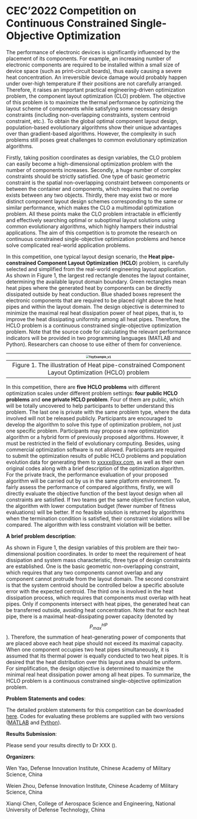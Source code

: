 # CEC’2022 Competition on Continuous Constrained Single-Objective Optimization

The performance of electronic devices is significantly influenced by the placement of its components. For example, an increasing number of electronic components are required to be installed within a small size of device space (such as print-circuit boards), thus easily causing a severe heat concentration. An irreversible device damage would probably happen under over-high temperature if their positions are not carefully arranged. Therefore, it raises an important practical engineering-driven optimization problem, the component layout optimization (CLO) problem. The objective of this problem is to maximize the thermal performance by optimizing the layout scheme of components while satisfying some necessary design constraints (including non-overlapping constraints, system centroid constraint, etc.). To obtain the global optimal component layout design, population-based evolutionary algorithms show their unique advantages over than gradient-based algorithms. However, the complexity in such problems still poses great challenges to common evolutionary optimization algorithms. 

Firstly, taking position coordinates as design variables, the CLO problem can easily become a high-dimensional optimization problem with the number of components increases. Secondly, a huge number of complex constraints should be strictly satisfied. One type of basic geometric constraint is the spatial non-overlapping constraint between components or between the container and components, which requires that no overlap exists between any two objects. Thirdly, there may exist two or more distinct component layout design schemes corresponding to the same or similar performance, which makes the CLO a multimodal optimization problem. All these points make the CLO problem intractable in efficiently and effectively searching optimal or suboptimal layout solutions using common evolutionary algorithms, which highly hampers their industrial applications. The aim of this competition is to promote the research on continuous constrained single-objective optimization problems and hence solve complicated real-world application problems.

In this competition, one typical layout design scenario, the **Heat pipe-constrained Component Layout Optimization** (**HCLO**) problem, is carefully selected and simplified from the real-world engineering layout application. As shown in Figure 1, the largest red rectangle denotes the layout container, determining the available layout domain boundary. Green rectangles mean heat pipes where the generated heat by components can be directly dissipated outside by heat conduction. Blue shaded boxes represent the electronic components that are required to be placed right above the heat pipes and within the layout domain. The design objective is determined to minimize the maximal real heat dissipation power of heat pipes, that is, to improve the heat dissipating uniformity among all heat pipes. Therefore, the HCLO problem is a continuous constrained single-objective optimization problem. Note that the source code for calculating the relevant performance indicators will be provided in two programming languages (MATLAB and Python). Researchers can choose to use either of them for convenience.



| <img src="https://gitee.com/ChenXianqi/picbed/raw/master/img/ToyExample_v1.png" alt="ToyExample_v1" style="zoom: 50%;" /> |
| :----------------------------------------------------------: |
| Figure 1.  The illustration of Heat pipe-constrained Component Layout Optimization (HCLO) problem |



In this competition, there are **five HCLO problems** with different optimization scales under different problem settings: **four public HCLO problems** and **one private HCLO problem**. Four of them are public, which will be totally uncovered to help participants to better understand this problem. The last one is private with the same problem type, where the data involved will not be released publicly. Participants are encouraged to develop the algorithm to solve this type of optimization problem, not just one specific problem. Participants may propose a new optimization algorithm or a hybrid form of previously proposed algorithms. However, it must be restricted in the field of evolutionary computing. Besides, using commercial optimization software is not allowed. Participants are required to submit the optimization results of public HCLO problems and population evolution data for generating them to xxxxx@xx.com, as well as their own original codes along with a brief description of the optimization algorithm. For the private track, the performance evaluation of your proposed algorithm will be carried out by us in the same platform environment. To fairly assess the performance of compared algorithms, firstly, we will directly evaluate the objective function of the best layout design when all constraints are satisfied. If two teams get the same objective function value, the algorithm with lower computation budget (fewer number of fitness evaluations) will be better. If no feasible solution is returned by algorithms when the termination condition is satisfied, their constraint violations will be compared. The algorithm with less constraint violation will be better.

**A brief problem description**: 

As shown in Figure 1, the design variables of this problem are their two-dimensional position coordinates. In order to meet the requirement of heat dissipation and system mass characteristic, three type of design constraints are established. One is the basic geometric non-overlapping constraint, which requires that any two components cannot overlap and any component cannot protrude from the layout domain. The second constraint is that the system centroid should be controlled below a specific absolute error with the expected centroid. The third one is involved in the heat dissipation process, which requires that components must overlap with heat pipes. Only if components intersect with heat pipes, the generated heat can be transferred outside, avoiding heat concentration. Note that for each heat pipe, there is a maximal heat-dissipating power capacity (denoted by $$P_{max}^{HP}$$). Therefore, the summation of heat-generating power of components that are placed above each heat pipe should not exceed its maximal capacity. When one component occupies two heat pipes simultaneously, it is assumed that its thermal power is equally conducted to two heat pipes. It is desired that the heat distribution over this layout area should be uniform. For simplification, the design objective is determined to maximize the minimal real heat dissipation power among all heat pipes. To summarize, the HCLO problem is a continuous constrained single-objective optimization problem.

**Problem Statements and codes**: 

The detailed problem statements for this competition can be downloaded [here](). Codes for evaluating these problems are supplied with two versions ([MATLAB]() and [Python]()).

**Results Submission**:

Please send your results directly to Dr XXX ().

**Organizers**:

Wen Yao, Defense Innovation Institute, Chinese Academy of Military Science, China

Weien Zhou, Defense Innovation Institute, Chinese Academy of Military Science, China

Xianqi Chen, College of Aerospace Science and Engineering, National University of Defense Technology, China

